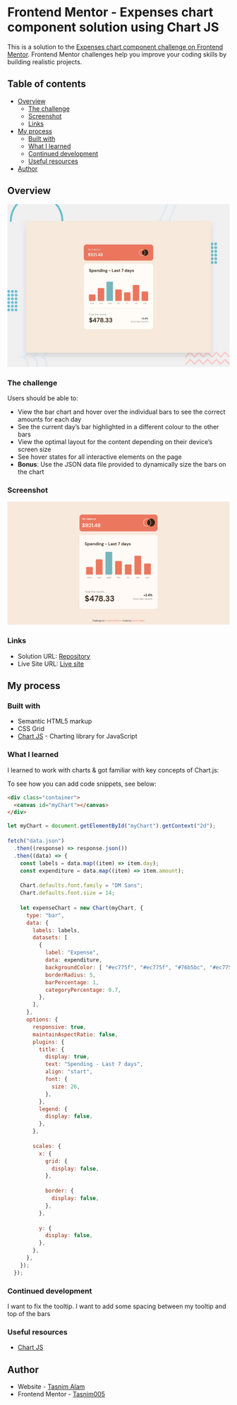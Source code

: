 # Frontend Mentor - Expenses chart component solution using Chart JS

This is a solution to the [Expenses chart component challenge on Frontend Mentor](https://www.frontendmentor.io/challenges/expenses-chart-component-e7yJBUdjwt). Frontend Mentor challenges help you improve your coding skills by building realistic projects.

## Table of contents

- [Overview](#overview)
  - [The challenge](#the-challenge)
  - [Screenshot](#screenshot)
  - [Links](#links)
- [My process](#my-process)
  - [Built with](#built-with)
  - [What I learned](#what-i-learned)
  - [Continued development](#continued-development)
  - [Useful resources](#useful-resources)
- [Author](#author)

## Overview

![Design preview for the Expenses chart component coding challenge](./design/desktop-preview.jpg)

### The challenge

Users should be able to:

- View the bar chart and hover over the individual bars to see the correct amounts for each day
- See the current day’s bar highlighted in a different colour to the other bars
- View the optimal layout for the content depending on their device’s screen size
- See hover states for all interactive elements on the page
- **Bonus**: Use the JSON data file provided to dynamically size the bars on the chart

### Screenshot

![desktop-preview](images/desktop-preview.png)

### Links

- Solution URL: [Repository](https://github.com/Tasnim005/Expenses-chart-component)
- Live Site URL: [Live site](https://tasnim005.github.io/Expenses-chart-component/)

## My process

### Built with

- Semantic HTML5 markup
- CSS Grid
- [Chart JS](https://www.chartjs.org/docs/latest/) - Charting library for JavaScript

### What I learned

I learned to work with charts & got familiar with key concepts of Chart.js:

To see how you can add code snippets, see below:

```html
<div class="container">
  <canvas id="myChart"></canvas>
</div>
```

```js
let myChart = document.getElementById("myChart").getContext("2d");

fetch("data.json")
  .then((response) => response.json())
  .then((data) => {
    const labels = data.map((item) => item.day);
    const expenditure = data.map((item) => item.amount);

    Chart.defaults.font.family = "DM Sans";
    Chart.defaults.font.size = 14;

    let expenseChart = new Chart(myChart, {
      type: "bar",
      data: {
        labels: labels,
        datasets: [
          {
            label: "Expense",
            data: expenditure,
            backgroundColor: [ "#ec775f", "#ec775f", "#76b5bc", "#ec775f","#ec775f","#ec775f", "#ec775f",],
            borderRadius: 5,
            barPercentage: 1, 
            categoryPercentage: 0.7, 
          },
        ],
      },
      options: {
        responsive: true, 
        maintainAspectRatio: false,
        plugins: {
          title: {
            display: true,
            text: "Spending - Last 7 days",
            align: "start",
            font: {
              size: 26,
            },
          },
          legend: {
            display: false,
          },
        },

        scales: {
          x: {
            grid: {
              display: false,
            },

            border: {
              display: false,
            },
          },

          y: {
            display: false,
          },
        },
      },
    });
  });

```

### Continued development

I want to fix the tooltip. I want to add some spacing between my tooltip and top of the bars


### Useful resources

- [Chart JS](https://www.chartjs.org/docs/latest/) 

## Author
- Website - [Tasnim Alam](https://github.com/Tasnim005)
- Frontend Mentor - [Tasnim005](https://www.frontendmentor.io/profile/Tasnim005)

